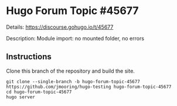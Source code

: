# Hugo Forum Topic #45677

Details: <https://discourse.gohugo.io/t/45677>

Description: Module import: no mounted folder, no errors

## Instructions

Clone this branch of the repository and build the site.

```text
git clone --single-branch -b hugo-forum-topic-45677 https://github.com/jmooring/hugo-testing hugo-forum-topic-45677
cd hugo-forum-topic-45677
hugo server
```
